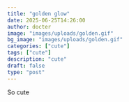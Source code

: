 ```yaml
---
title: "golden glow"
date: 2025-06-25T14:26:00
author: docter
image: "images/uploads/golden.gif"
bg_image: "images/uploads/golden.gif"
categories: ["cute"]
tags: ["cute"]
description: "cute"
draft: false
type: "post"
---
```

So cute
